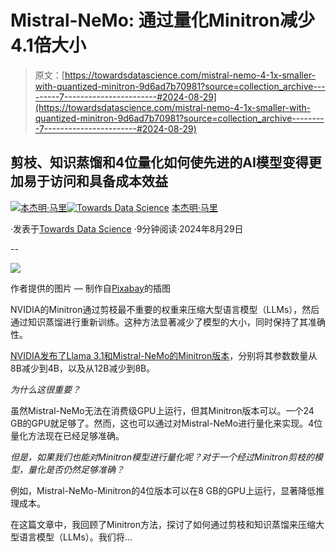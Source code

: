 # Mistral-NeMo: 通过量化Minitron减少4.1倍大小

> 原文：[https://towardsdatascience.com/mistral-nemo-4-1x-smaller-with-quantized-minitron-9d6ad7b70981?source=collection_archive---------7-----------------------#2024-08-29](https://towardsdatascience.com/mistral-nemo-4-1x-smaller-with-quantized-minitron-9d6ad7b70981?source=collection_archive---------7-----------------------#2024-08-29)

## 剪枝、知识蒸馏和4位量化如何使先进的AI模型变得更加易于访问和具备成本效益

[](https://medium.com/@bnjmn_marie?source=post_page---byline--9d6ad7b70981--------------------------------)[![本杰明·马里](../Images/3ea1ad230cb1e67610418a8e36a5e5dd.png)](https://medium.com/@bnjmn_marie?source=post_page---byline--9d6ad7b70981--------------------------------)[](https://towardsdatascience.com/?source=post_page---byline--9d6ad7b70981--------------------------------)[![Towards Data Science](../Images/a6ff2676ffcc0c7aad8aaf1d79379785.png)](https://towardsdatascience.com/?source=post_page---byline--9d6ad7b70981--------------------------------) [本杰明·马里](https://medium.com/@bnjmn_marie?source=post_page---byline--9d6ad7b70981--------------------------------)

·发表于[Towards Data Science](https://towardsdatascience.com/?source=post_page---byline--9d6ad7b70981--------------------------------) ·9分钟阅读·2024年8月29日

--

![](../Images/adf13515087f8d860ba67eab0cb2f9c9.png)

作者提供的图片 — 制作自[Pixabay](https://pixabay.com/vectors/llama-alpaca-animal-mammal-zoo-297668/)的插图

NVIDIA的Minitron通过剪枝最不重要的权重来压缩大型语言模型（LLMs），然后通过知识蒸馏进行重新训练。这种方法显著减少了模型的大小，同时保持了其准确性。

[NVIDIA发布了Llama 3.1和Mistral-NeMo的Minitron版本](https://developer.nvidia.com/blog/mistral-nemo-minitron-8b-foundation-model-delivers-unparalleled-accuracy/?ncid=ref-inor-263670%2F)，分别将其参数数量从8B减少到4B，以及从12B减少到8B。

*为什么这很重要？*

虽然Mistral-NeMo无法在消费级GPU上运行，但其Minitron版本可以。一个24 GB的GPU就足够了。然而，这也可以通过对Mistral-NeMo进行量化来实现。4位量化方法现在已经足够准确。

*但是，如果我们也能对Minitron模型进行量化呢？对于一个经过Minitron剪枝的模型，量化是否仍然足够准确？*

例如，Mistral-NeMo-Minitron的4位版本可以在8 GB的GPU上运行，显著降低推理成本。

在这篇文章中，我回顾了Minitron方法，探讨了如何通过剪枝和知识蒸馏来压缩大型语言模型（LLMs）。我们将…
